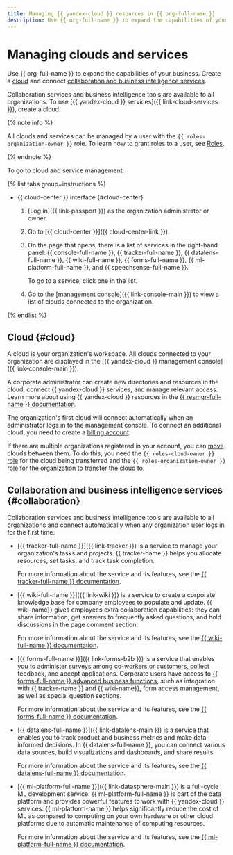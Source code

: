 ```yaml
---
title: Managing {{ yandex-cloud }} resources in {{ org-full-name }}
description: Use {{ org-full-name }} to expand the capabilities of your business. A cloud is your organization's workspace. All clouds connected to your organization are displayed in the "Clouds and services" section.
---
```


# Managing clouds and services

Use {{ org-full-name }} to expand the capabilities of your business. Create a [cloud](#cloud) and connect [collaboration and business intelligence services](#collaboration).

Collaboration services and business intelligence tools are available to all organizations. To use [{{ yandex-cloud }} services]({{ link-cloud-services }}), create a cloud.

{% note info %}

All clouds and services can be managed by a user with the `{{ roles-organization-owner }}` role. To learn how to grant roles to a user, see [Roles](../security/index.md#admin).

{% endnote %}

To go to cloud and service management:

{% list tabs group=instructions %}

- {{ cloud-center }} interface {#cloud-center}

  1. [Log in]({{ link-passport }}) as the organization administrator or owner.

  1. Go to [{{ cloud-center }}]({{ cloud-center-link }}).

  1. On the page that opens, there is a list of services in the right-hand panel: {{ console-full-name }}, {{ tracker-full-name }}, {{ datalens-full-name }}, {{ wiki-full-name }}, {{ forms-full-name }}, {{ ml-platform-full-name }}, and {{ speechsense-full-name }}.

      To go to a service, click one in the list.

  1. Go to the [management console]({{ link-console-main }}) to view a list of clouds connected to the organization.

{% endlist %}

## Cloud {#cloud}

A cloud is your organization's workspace. All clouds connected to your organization are displayed in the [{{ yandex-cloud }} management console]({{ link-console-main }}).

A corporate administrator can create new directories and resources in the cloud, connect {{ yandex-cloud }} services, and manage relevant access. Learn more about using {{ yandex-cloud }} resources in the [{{ resmgr-full-name }} documentation](../../resource-manager/concepts/resources-hierarchy.md).

The organization's first cloud will connect automatically when an administrator logs in to the management console. To connect an additional cloud, you need to create a [billing account](../../billing/quickstart/).

If there are multiple organizations registered in your account, you can [move](../../resource-manager/operations/cloud/change-organization.md) clouds between them. To do this, you need the `{{ roles-cloud-owner }}` [role](../security/index.md#organization-manager-organizations-owner) for the cloud being transferred and the `{{ roles-organization-owner }}` [role](../../resource-manager/security/index.md#resource-manager-clouds-owner) for the organization to transfer the cloud to.

## Collaboration and business intelligence services {#collaboration}


Collaboration services and business intelligence tools are available to all organizations and connect automatically when any organization user logs in for the first time.

* [{{ tracker-full-name }}]({{ link-tracker }}) is a service to manage your organization's tasks and projects. {{ tracker-name }} helps you allocate resources, set tasks, and track task completion.

    For more information about the service and its features, see the [{{ tracker-full-name }} documentation](../../tracker/).

* [{{ wiki-full-name }}]({{ link-wiki }}) is a service to create a corporate knowledge base for company employees to populate and update. {{ wiki-name}} gives employees extra collaboration capabilities: they can share information, get answers to frequently asked questions, and hold discussions in the page comment section.

    For more information about the service and its features, see the [{{ wiki-full-name }} documentation](../../wiki/).

* [{{ forms-full-name }}]({{ link-forms-b2b }}) is a service that enables you to administer surveys among co-workers or customers, collect feedback, and accept applications. Corporate users have access to [{{ forms-full-name }} advanced business functions](../../forms/forms-for-org.md), such as integration with {{ tracker-name }} and {{ wiki-name}}, form access management, as well as special question sections.

    For more information about the service and its features, see the [{{ forms-full-name }} documentation](../../forms/).

* [{{ datalens-full-name }}]({{ link-datalens-main }}) is a service that enables you to track product and business metrics and make data-informed decisions. In {{ datalens-full-name }}, you can connect various data sources, build visualizations and dashboards, and share results.

    For more information about the service and its features, see the [{{ datalens-full-name }} documentation](../../datalens/).

* [{{ ml-platform-full-name }}]({{ link-datasphere-main }}) is a full-cycle ML development service. {{ ml-platform-full-name }} is part of the data platform and provides powerful features to work with {{ yandex-cloud }} services. {{ ml-platform-name }} helps significantly reduce the cost of ML as compared to computing on your own hardware or other cloud platforms due to automatic maintenance of computing resources.

    For more information about the service and its features, see the [{{ ml-platform-full-name }} documentation](../../datasphere/).
